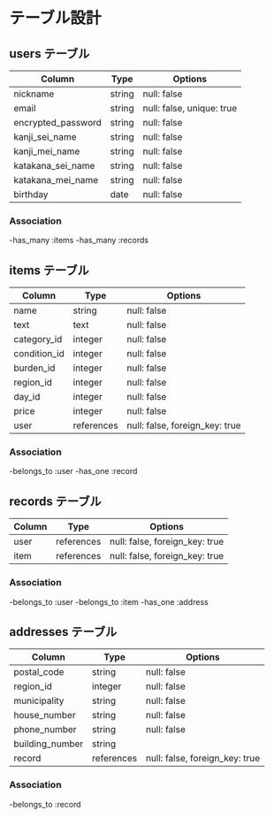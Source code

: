 # テーブル設計

## users テーブル

| Column             | Type   | Options                  |
| ------------------ | ------ | ------------------------ |
| nickname           | string | null: false              |
| email              | string | null: false, unique: true|
| encrypted_password | string | null: false              |
| kanji_sei_name     | string | null: false              |
| kanji_mei_name     | string | null: false              |
| katakana_sei_name  | string | null: false              |
| katakana_mei_name  | string | null: false              |
| birthday           | date   | null: false              |

### Association

-has_many :items
-has_many :records

## items テーブル

| Column      | Type      | Options                       |
| ----------- | --------- | ----------------------------- |
| name        | string    | null: false                   |
| text        | text      | null: false                   |
| category_id | integer   | null: false                   |
| condition_id| integer   | null: false                   |
| burden_id   | integer   | null: false                   |
| region_id   | integer   | null: false                   |
| day_id      | integer   | null: false                   |
| price       | integer   | null: false                   |
| user        |references | null: false, foreign_key: true|

### Association

-belongs_to :user
-has_one :record

## records テーブル
| Column | Type       | Options                        |
| ------ | ---------- | ------------------------------ |
| user   | references | null: false, foreign_key: true |
| item   | references | null: false, foreign_key: true |

### Association

-belongs_to :user
-belongs_to :item
-has_one :address

## addresses テーブル
| Column          | Type       | Options                        |
| --------------- | ---------- | ------------------------------ |
| postal_code     | string     | null: false                    |
| region_id       | integer    | null: false                    |
| municipality    | string     | null: false                    |
| house_number    | string     | null: false                    |
| phone_number    | string     | null: false                    |
| building_number | string     |                                |
| record          | references | null: false, foreign_key: true |

### Association

-belongs_to :record
